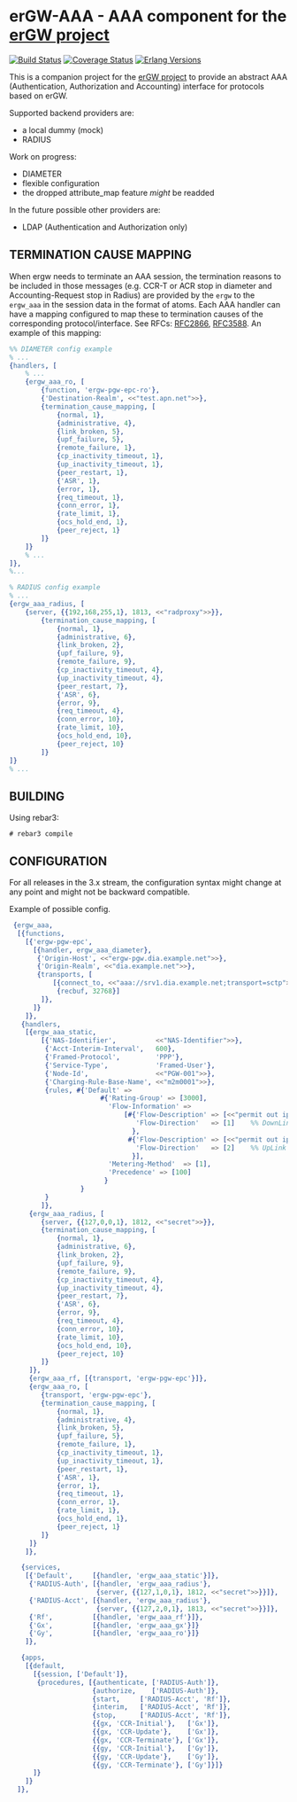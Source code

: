 erGW-AAA - AAA component for the [erGW project][1]
==================================================
[![Build Status][gh badge]][gh]
[![Coverage Status][coveralls badge]][coveralls]
[![Erlang Versions][erlang version badge]][gh]

This is a companion project for the [erGW project][1] to provide an abstract
AAA (Authentication, Authorization and Accounting) interface for protocols
based on erGW.

Supported backend providers are:

* a local dummy (mock)
* RADIUS

Work on progress:

* DIAMETER
* flexible configuration
* the dropped attribute_map feature *might* be readded

In the future possible other providers are:

* LDAP (Authentication and Authorization only)

TERMINATION CAUSE MAPPING
-------------
When ergw needs to terminate an AAA session, the termination reasons to be included in those messages (e.g. CCR-T or ACR stop in diameter and Accounting-Request stop in Radius) are provided by the `ergw` to the `ergw_aaa` in the session data in the format of atoms. 
Each AAA handler can have a mapping configured to map these to termination causes of the corresponding protocol/interface.
See RFCs: [RFC2866](https://tools.ietf.org/html/rfc2866#section-5.10), [RFC3588](https://tools.ietf.org/html/rfc3588#section-8.15).
An example of this mapping:
```erlang
%% DIAMETER config example
% ...
{handlers, [
    % ...
    {ergw_aaa_ro, [
        {function, 'ergw-pgw-epc-ro'},
        {'Destination-Realm', <<"test.apn.net">>},
        {termination_cause_mapping, [
            {normal, 1},           
            {administrative, 4}, 
            {link_broken, 5},      
            {upf_failure, 5},      
            {remote_failure, 1},   
            {cp_inactivity_timeout, 1},
            {up_inactivity_timeout, 1},
            {peer_restart, 1},
            {'ASR', 1},
            {error, 1},
            {req_timeout, 1},
            {conn_error, 1},
            {rate_limit, 1},
            {ocs_hold_end, 1},
            {peer_reject, 1}
        ]}
    ]}
    % ...
]},
%...
```
```erlang
% RADIUS config example
% ...
{ergw_aaa_radius, [
    {server, {{192,168,255,1}, 1813, <<"radproxy">>}},
        {termination_cause_mapping, [
            {normal, 1},
            {administrative, 6},
            {link_broken, 2},
            {upf_failure, 9},
            {remote_failure, 9},
            {cp_inactivity_timeout, 4},
            {up_inactivity_timeout, 4},
            {peer_restart, 7},
            {'ASR', 6},
            {error, 9},
            {req_timeout, 4},
            {conn_error, 10},
            {rate_limit, 10},
            {ocs_hold_end, 10},
            {peer_reject, 10}
        ]}
]}
% ...
```

BUILDING
--------

Using rebar3:

    # rebar3 compile

CONFIGURATION
-------------

For all releases in the 3.x stream, the configuration syntax might change at
any point and might not be backward compatible.

Example of possible config.

```erlang
 {ergw_aaa,
  [{functions,
    [{'ergw-pgw-epc',
      [{handler, ergw_aaa_diameter},
       {'Origin-Host', <<"ergw-pgw.dia.example.net">>},
       {'Origin-Realm', <<"dia.example.net">>},
       {transports, [
           [{connect_to, <<"aaa://srv1.dia.example.net;transport=sctp">>},
            {recbuf, 32768}]
        ]},
      ]}
    ]},
   {handlers,
    [{ergw_aaa_static,
        [{'NAS-Identifier',          <<"NAS-Identifier">>},
         {'Acct-Interim-Interval',   600},
         {'Framed-Protocol',         'PPP'},
         {'Service-Type',            'Framed-User'},
         {'Node-Id',                 <<"PGW-001">>},
         {'Charging-Rule-Base-Name', <<"m2m0001">>},
         {rules, #{'Default' =>
                       #{'Rating-Group' => [3000],
                         'Flow-Information' =>
                             [#{'Flow-Description' => [<<"permit out ip from any to assigned">>],
                                'Flow-Direction'   => [1]    %% DownLink
                               },
                              #{'Flow-Description' => [<<"permit out ip from any to assigned">>],
                                'Flow-Direction'   => [2]    %% UpLink
                               }],
                         'Metering-Method'  => [1],
                         'Precedence' => [100]
                        }
                  }
         }
        ]},
     {ergw_aaa_radius, [
        {server, {{127,0,0,1}, 1812, <<"secret">>}},
        {termination_cause_mapping, [
            {normal, 1},
            {administrative, 6},
            {link_broken, 2},
            {upf_failure, 9},
            {remote_failure, 9},
            {cp_inactivity_timeout, 4},
            {up_inactivity_timeout, 4},
            {peer_restart, 7},
            {'ASR', 6},
            {error, 9},
            {req_timeout, 4},
            {conn_error, 10},
            {rate_limit, 10},
            {ocs_hold_end, 10},
            {peer_reject, 10}
        ]}
     ]},
     {ergw_aaa_rf, [{transport, 'ergw-pgw-epc'}]},
     {ergw_aaa_ro, [
        {transport, 'ergw-pgw-epc'},
        {termination_cause_mapping, [
            {normal, 1},           
            {administrative, 4}, 
            {link_broken, 5},      
            {upf_failure, 5},      
            {remote_failure, 1},   
            {cp_inactivity_timeout, 1},  
            {up_inactivity_timeout, 1},
            {peer_restart, 1},
            {'ASR', 1},
            {error, 1},
            {req_timeout, 1},
            {conn_error, 1},
            {rate_limit, 1},
            {ocs_hold_end, 1},
            {peer_reject, 1}
        ]}
     ]}
    ]},

   {services,
    [{'Default',     [{handler, 'ergw_aaa_static'}]},
     {'RADIUS-Auth', [{handler, 'ergw_aaa_radius'},
	                  {server, {{127,1,0,1}, 1812, <<"secret">>}}]},
     {'RADIUS-Acct', [{handler, 'ergw_aaa_radius'},
	                  {server, {{127,2,0,1}, 1813, <<"secret">>}}]},
     {'Rf',          [{handler, 'ergw_aaa_rf'}]},
     {'Gx',          [{handler, 'ergw_aaa_gx'}]}
     {'Gy',          [{handler, 'ergw_aaa_ro'}]}
    ]},

   {apps,
    [{default,
      [{session, ['Default']},
       {procedures, [{authenticate, ['RADIUS-Auth']},
                     {authorize,    ['RADIUS-Auth']},
                     {start,     ['RADIUS-Acct', 'Rf']},
                     {interim,   ['RADIUS-Acct', 'Rf']},
                     {stop,      ['RADIUS-Acct', 'Rf']},
                     {{gx, 'CCR-Initial'},   ['Gx']},
                     {{gx, 'CCR-Update'},    ['Gx']},
                     {{gx, 'CCR-Terminate'}, ['Gx']},
                     {{gy, 'CCR-Initial'},   ['Gy']},
                     {{gy, 'CCR-Update'},    ['Gy']},
                     {{gy, 'CCR-Terminate'}, ['Gy']}]}
      ]}
    ]}
  ]},
```

[1]: https://github.com/travelping/ergw

<!-- Badges -->
[gh]: https://github.com/travelping/ergw_aaa/actions/workflows/main.yml
[gh badge]: https://img.shields.io/github/workflow/status/travelping/ergw_aaa/CI?style=flat-square
[coveralls]: https://coveralls.io/github/travelping/ergw_aaa
[coveralls badge]: https://img.shields.io/coveralls/travelping/ergw_aaa/master.svg?style=flat-square
[erlang version badge]: https://img.shields.io/badge/erlang-20.3%20to%2024.0.2-blue.svg?style=flat-square
